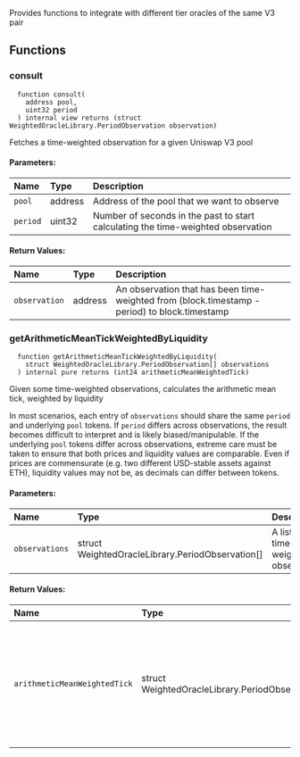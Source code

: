 Provides functions to integrate with different tier oracles of the same V3 pair

## Functions

### consult

```solidity
  function consult(
    address pool,
    uint32 period
  ) internal view returns (struct WeightedOracleLibrary.PeriodObservation observation)
```

Fetches a time-weighted observation for a given Uniswap V3 pool

#### Parameters:

| Name     | Type    | Description                                                                      |
| :------- | :------ | :------------------------------------------------------------------------------- |
| `pool`   | address | Address of the pool that we want to observe                                      |
| `period` | uint32  | Number of seconds in the past to start calculating the time-weighted observation |

#### Return Values:

| Name          | Type    | Description                                                                                   |
| :------------ | :------ | :-------------------------------------------------------------------------------------------- |
| `observation` | address | An observation that has been time-weighted from (block.timestamp - period) to block.timestamp |

### getArithmeticMeanTickWeightedByLiquidity

```solidity
  function getArithmeticMeanTickWeightedByLiquidity(
    struct WeightedOracleLibrary.PeriodObservation[] observations
  ) internal pure returns (int24 arithmeticMeanWeightedTick)
```

Given some time-weighted observations, calculates the arithmetic mean tick, weighted by liquidity

In most scenarios, each entry of `observations` should share the same `period` and underlying `pool` tokens.
If `period` differs across observations, the result becomes difficult to interpret and is likely biased/manipulable.
If the underlying `pool` tokens differ across observations, extreme care must be taken to ensure that both prices and liquidity values are comparable.
Even if prices are commensurate (e.g. two different USD-stable assets against ETH), liquidity values may not be, as decimals can differ between tokens.

#### Parameters:

| Name           | Type                                             | Description                          |
| :------------- | :----------------------------------------------- | :----------------------------------- |
| `observations` | struct WeightedOracleLibrary.PeriodObservation[] | A list of time-weighted observations |

#### Return Values:

| Name                         | Type                                             | Description                                                                                      |
| :--------------------------- | :----------------------------------------------- | :----------------------------------------------------------------------------------------------- |
| `arithmeticMeanWeightedTick` | struct WeightedOracleLibrary.PeriodObservation[] | The arithmetic mean tick, weighted by the observations' time-weighted harmonic average liquidity |
